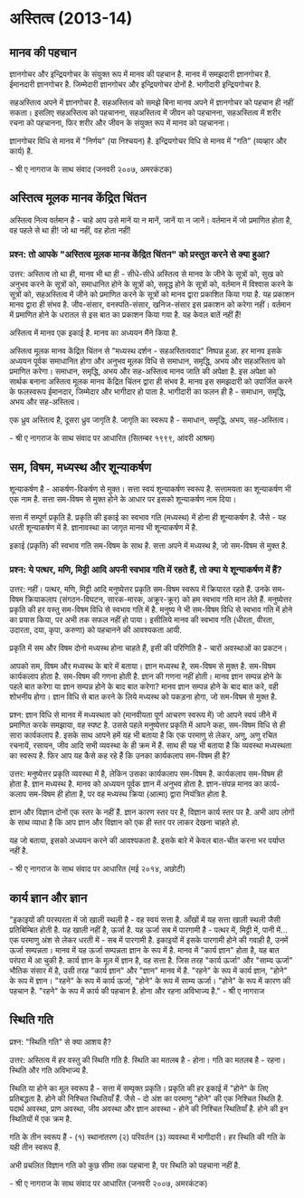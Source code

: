 # अस्तित्व (2013-14)

## मानव की पहचान

ज्ञानगोचर और इन्द्रियगोचर के संयुक्त रूप में मानव की पहचान है. मानव में समझदारी
ज्ञानगोचर है. ईमानदारी ज्ञानगोचर है. जिम्मेदारी ज्ञानगोचर और इन्द्रियगोचर दोनों है.
भागीदारी इन्द्रियगोचर है.

सहअस्तित्व अपने में ज्ञानगोचर है. सहअस्तित्व को समझे बिना मानव अपने में ज्ञानगोचर को
पहचान ही नहीं सकता। इसलिए सहअस्तित्व को पहचानना, सहअस्तित्व में जीवन को
पहचानना, सहअस्तित्व में शरीर रचना को पहचानना, फिर शरीर और जीवन के संयुक्त रूप में
मानव को पहचानना।

ज्ञानगोचर विधि से मानव में "निर्णय" (या निश्चयन) है.
इन्द्रियगोचर विधि से मानव में "गति" (व्यव्हार और कार्य) है.

\- श्री ए नागराज के साथ संवाद (जनवरी २००७, अमरकंटक)

## अस्तित्व मूलक मानव केंद्रित चिंतन

अस्तित्व नित्य वर्तमान है - चाहे आप उसे मानें या न मानें, जानें या न जानें। वर्तमान में जो
प्रमाणित होता है, वह पहले से था ही! जो था नहीं, वह होता नहीं!

### प्रश्न: तो आपके "अस्तित्व मूलक मानव केंद्रित चिंतन" को प्रस्तुत करने से क्या हुआ?

उत्तर: अस्तित्व तो था ही, मानव भी था ही - सीधे-सीधे अस्तित्व से मानव के जीने के
सूत्रों को, सुख को अनुभव करने के सूत्रों को, समाधानित होने के सूत्रों को, समृद्ध होने के
सूत्रों को, वर्तमान में विश्वास करने के सूत्रों को, सहअस्तित्व में जीने को प्रमाणित करने के
सूत्रों को मानव द्वारा प्रकाशित किया गया है. यह प्रकाशन मानव द्वारा ही संभव है.
जीव-संसार, वनस्पति-संसार, खनिज-संसार इस प्रकाशन को करेगा नहीं। वर्तमान में प्रमाणित
होने के धरातल से इस बात का प्रकाशन किया गया है. यह केवल बातें नहीं हैं!

अस्तित्व में मानव एक इकाई है. मानव का अध्ययन मैंने किया है.

अस्तित्व मूलक मानव केंद्रित चिंतन से "मध्यस्थ दर्शन - सहअस्तित्ववाद" निष्पन्न हुआ. हर
मानव इसके अध्ययन पूर्वक समाधानित होगा और अनुभव मूलक विधि से समाधान, समृद्धि, अभय
और सहअस्तित्व को प्रमाणित करेगा। समाधान, समृद्धि, अभय और सह-अस्तित्व मानव जाति
की अपेक्षा है. इस अपेक्षा को सार्थक बनाना अस्तित्व मूलक मानव केंद्रित चिंतन द्वारा ही
संभव है. मानव इस समझदारी को उपार्जित करने के फलस्वरूप ईमानदार, जिम्मेदार और
भागीदार हो पाता है. भागीदारी का फलन ही है - समाधान, समृद्धि, अभय और
सह-अस्तित्व।

एक ध्रुव अस्तित्व है, दूसरा ध्रुव जागृति है. जागृति का स्वरूप है - समाधान, समृद्धि, अभय,
सह-अस्तित्व।

\- श्री ए नागराज के साथ संवाद पर आधारित (सितम्बर १९९९, आंवरी आश्रम)

## सम, विषम, मध्यस्थ और शून्याकर्षण

शून्याकर्षण है - आकर्षण-विकर्षण से मुक्त। सत्ता स्वयं शून्याकर्षण स्वरूप है. सत्तामयता का
शून्याकर्षण भी एक नाम है. सत्ता सम-विषम से मुक्त होने के आधार पर इसको शून्याकर्षण नाम
दिया।

सत्ता में सम्पूर्ण प्रकृति है. प्रकृति की इकाई का स्वभाव गति (मध्यस्थ) में होना ही
शून्याकर्षण है. जैसे - यह धरती शून्याकर्षण में है. ज्ञानावस्था का जागृत मानव भी
शून्याकर्षण में है.

इकाई (प्रकृति) की स्वभाव गति सम-विषम के साथ है. सत्ता अपने में मध्यस्थ है, जो
सम-विषम से मुक्त है.

### प्रश्न: ये पत्थर, मणि, मिट्टी आदि अपनी स्वभाव गति में रहते हैं, तो क्या ये शून्याकर्षण में हैं?

उत्तर: नहीं। पत्थर, मणि, मिट्टी आदि मनुष्येत्तर प्रकृति सम-विषम स्वरूप में क्रियारत रहते
हैं. उनके सम-विषम क्रियाकलाप (संगठन-विघटन, सारक-मारक, अक्रूर-क्रूर) को हम स्वभाव
गति मान लेते हैं. मनुष्येत्तर प्रकृति की हर वस्तु सम-विषम विधि से स्वभाव गति में है. मनुष्य
ने भी सम-विषम विधि से स्वभाव गति में होने का प्रयास किया, पर अभी तक सफल नहीं हो
पाया। इसीलिये मानव की स्वभाव गति (धीरता, वीरता, उदारता, दया, कृपा, करुणा) को
पहचानने की आवश्यकता आयी.

प्रकृति में सम और विषम दोनो मध्यस्थ होना चाहते हैं, इसी की परिणिति है - चारों
अवस्थाओं का प्रकटन।

आपको सम, विषम और मध्यस्थ के बारे में बताया। ज्ञान मध्यस्थ है, सम-विषम से मुक्त है.
सम-विषम कार्यकलाप होता है. सम-विषम की गणना होती है. ज्ञान की गणना नहीं होती।
मानव ज्ञान सम्पन्न होने के पहले बात करेगा या ज्ञान सम्पन्न होने के बाद बात करेगा?
मानव ज्ञान सम्पन्न होने के बाद बात करे, वही शोभनीय होगा। ज्ञान विधि से बात करने के
लिये मध्यस्थ को पकड़ना होगा, जो सम-विषम से मुक्त है.

प्रश्न: ज्ञान विधि से मानव में मध्यस्थता को (मानवीयता पूर्ण आचरण स्वरूप में) जो आपने
स्वयं जीने में प्रमाणित करके समझाया, वह स्पष्ट है. उससे पहले मनुष्येत्तर प्रकृति में आपने
कहा, सम-विषम विधि से ही सारा कार्यकलाप है. इसके साथ आपने हमें यह भी बताया है कि
एक परमाणु से लेकर, अणु, अणु रचित रचनायें, रसायन, जीव आदि सभी व्यवस्था के ही क्रम में
हैं. साथ ही यह भी बताया है कि व्यवस्था मध्यस्थता का स्वरूप है. फिर आप यह कैसे कह रहे
हैं कि उनका कार्यकलाप सम-विषम ही है?

उत्तर: मनुष्येत्तर प्रकृति व्यवस्था में है, लेकिन उसका कार्यकलाप सम-विषम है. कार्यकलाप
सम-विषम ही होता है. ज्ञान मध्यस्थ है. मानव को अध्ययन पूर्वक ज्ञान में अनुभव होता है.
ज्ञान-संपन्न मानव का कार्य-कलाप सम-विषम ही होता है, पर वह मध्यस्थ क्रिया (आत्मा)
द्वारा नियंत्रित होता है.

ज्ञान और विज्ञान दोनों एक स्तर के नहीं हैं. ज्ञान कारण स्तर पर है, विज्ञान कार्य स्तर
पर है. अभी आप लोगों के साथ व्याधा है कि आप ज्ञान और विज्ञान को एक ही स्तर पर
लाकर देखना चाहते हो.

यह जो बताया, इसको अध्ययन करने की आवश्यकता है. इसके बारे में केवल बात-चीत करना भर
पर्याप्त नहीं है.

\- श्री ए नागराज के साथ संवाद पर आधारित (मई २०१४, अछोटी)

## कार्य ज्ञान और ज्ञान

"इकाइयों की परस्परता में जो खाली स्थली है - वह स्वयं सत्ता है. आँखों में यह सत्ता खाली
स्थली जैसी प्रतिबिम्बित होती है. यह खाली नहीं है, ऊर्जा है. यह ऊर्जा सब में पारगामी
है - पत्थर में, मिट्टी में, पानी में\... एक परमाणु अंश से लेकर धरती में - सब में पारगामी
है. इकाइयों में इसके पारगामी होने की गवाही है, उनमें ऊर्जा सम्पन्नता। मानव में यह ऊर्जा
सम्पन्नता ज्ञान के रूप में है. मानव में "कार्य ज्ञान" होता है, यह बात परंपरा में आ चुकी
है. कार्य ज्ञान के मूल में ज्ञान है, वह सत्ता है. जिस तरह "कार्य ऊर्जा" और "साम्य
ऊर्जा" भौतिक संसार में है, उसी तरह "कार्य ज्ञान" और "ज्ञान" मानव में है.
"रहने" के रूप में कार्य ज्ञान, "होने" के रूप में ज्ञान। "रहने" के रूप में कार्य ऊर्जा,
"होने" के रूप में साम्य ऊर्जा। "होने" के रूप में कारण की पहचान है. "रहने" के रूप में
कार्य की पहचान है. होना और रहना अविभाज्य है." - श्री ए नागराज

## स्थिति गति

प्रश्न: "स्थिति गति" से क्या आशय है?

उत्तर: अस्तित्व में हर वस्तु की स्थिति गति है. स्थिति का मतलब है - होना। गति का
मतलब है - रहना। स्थिति और गति अविभाज्य है.

स्थिति या होने का मूल स्वरूप है - सत्ता में सम्पृक्त प्रकृति। प्रकृति की हर इकाई में
"होने" के लिए प्रतिबद्धता है. होने की निश्चित स्थितियाँ हैं. जैसे - दो अंश का परमाणु
"होने" की एक निश्चित स्थिति है. पदार्थ अवस्था, प्राण अवस्था, जीव अवस्था और ज्ञान
अवस्था - होने की निश्चित स्थितियाँ है. होने की इन स्थितियों में एक क्रम है.

गति के तीन स्वरूप हैं - (१) स्थानांतरण (२) परिवर्तन (३) व्यवस्था में भागीदारी। हर
स्थिति की गति के यही तीन स्वरूप हैं.

अभी प्रचलित विज्ञान गति को कुछ सीमा तक पहचाना है, पर स्थिति को पहचाना नहीं है.

\- श्री ए नागराज के साथ संवाद पर आधारित (जनवरी २००७, अमरकंटक)
